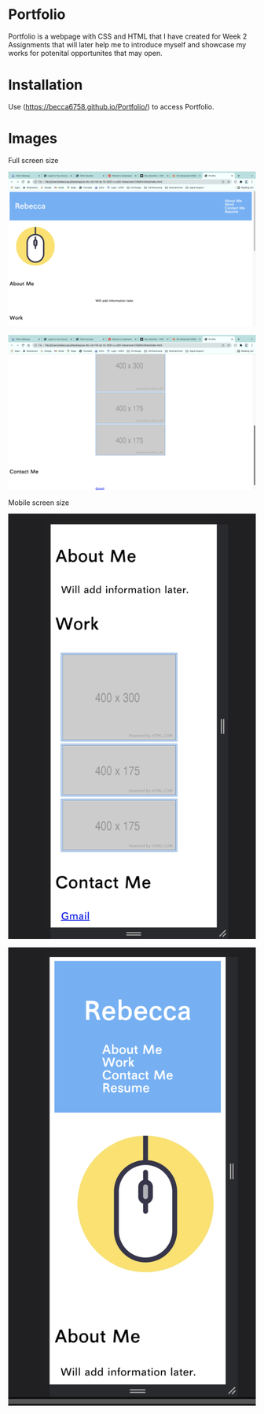 # Portfolio

Portfolio is a webpage with CSS and HTML that I have created for Week 2 Assignments that will later help me to introduce myself and showcase my works for potenital opportunites that may open.

# Installation

Use (https://becca6758.github.io/Portfolio/) to access Portfolio.

# Images

Full screen size

![fullscreen01](./assets/full-size-01.png)

![fullscreen02](./assets/full-size-02.png)

Mobile screen size

![mobile01](./assets/mobile-size-01.png)

![mobile02](./assets/mobile-size-02.png)
